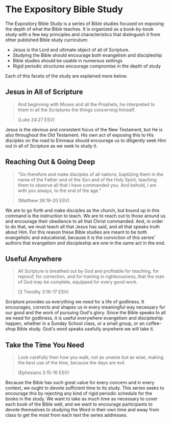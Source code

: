 #  The Expository Bible Study

The Expository Bible Study is a series of Bible studies focused on exposing the depth of what the Bible teaches. It is organized as a book-by-book study with a few key principles and characteristics that distinguish it from other published Bible study curriculum:

* Jesus is the Lord and ultimate object of all of Scripture.
* Studying the Bible should encourage both evangelism and discipleship
* Bible studies should be usable in numerous settings 
* Rigid periodic structures encourage compromise in the depth of study

Each of this facets of the study are explained more below.

## Jesus in All of Scripture

> And beginning with Moses and all the Prophets, he interpreted to them in all the Scriptures the things concerning himself.
>
> (Luke 24:27 ESV)

Jesus is the obvious and consistent focus of the New Testament, but He is also throughout the Old Testament. His own act of exposing this to His disciples on the road to Emmaus should encourage us to diligently seek Him out in all of Scripture as we seek to study it.

## Reaching Out & Going Deep

> "Go therefore and make disciples of all nations, baptizing them in the name of the Father and of the Son and of the Holy Spirit, teaching them to observe all that I have commanded you. And behold, I am with you always, to the end of the age.”
>  
> (Matthew 28:19-20 ESV)

We are to go forth and make disciples as the church, but bound up in this command is the instruction to teach. We are to reach out to those around us and encourage their obedience to all that Christ commanded. And, in order to do that, we must teach all that Jesus has said, and all that speaks truth about Him. For this reason these Bible studies are meant to be both evangelistic and educational, because it is the conviction of this series' authors that evangelism and discipleship are one in the same act in the end.

## Useful Anywhere

> All Scripture is breathed out by God and profitable for teaching, for reproof, for correction, and for training in righteousness, that the man of God may be complete, equipped for every good work.
>
> (2 Timothy 3:16-17 ESV)

Scripture provides us everything we need for a life of godliness. It encourages, corrects and shapes us in every meaningful way necessary for our good and the work of pursuing God's glory. Since the Bible speaks to all we need for godliness, it is useful everywhere evangelism and discipleship happen, whether in a Sunday School class, or a small group, or an coffee-shop Bible study. God's word speaks usefully anywhere we will take it.

## Take the Time You Need

> Look carefully then how you walk, not as unwise but as wise, making the best use of the time, because the days are evil.
>
> (Ephesians 5:15-16 ESV)

Because the Bible has such great value for every concern and in every context, we ought to devote sufficient time to its study. This series seeks to encourage this by rejecting any kind of rigid periodic schedule for the books in the study. We want to take as much time as necessary to cover each book of the Bible well, and we want to encourage participants to devote themselves to studying the Word in their own time and away from class to get the most from each text the series addresses. 